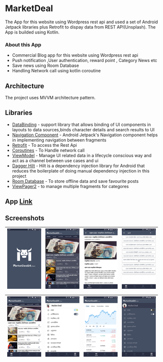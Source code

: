# MarketDeal

The App for this website using Wordpress rest api and used a set of Android Jetpack libraries plus Retrofit to dispay data from REST API(Unsplash). The App is builded using Kotlin.

### About this App

* Commercial Blog app for this website using Wordpress rest api 
* Push notification ,User authentication, reward point , Category News etc
* Save news using Room Database
* Handling Network call using kotlin coroutine


## Architecture

The project uses MVVM architecture pattern.

## Libraries 

* [DataBinding](https://developer.android.com/topic/libraries/data-binding) - support library that allows binding of UI components in layouts to data sources,binds character details and search results to UI
* [Navigation Component](https://developer.android.com/guide/navigation/navigation-getting-started) - Android Jetpack's Navigation component helps in implementing
navigation between fragments
* [Retrofit](https://square.github.io/retrofit/) - To access the Rest Api
* [Coroutines](https://developer.android.com/kotlin/coroutines/) - To Handle network call
* [ViewModel](https://developer.android.com/topic/libraries/architecture/viewmodel/) - Manage UI related data in a lifecycle conscious way and act as a channel between use cases and ui
* [Dagger Hilt](https://developer.android.com/training/dependency-injection/hilt-android/) - Hilt is a dependency injection library for Android that reduces the boilerplate of doing manual dependency injection in this project
* [Room Database](https://developer.android.com/training/data-storage/room/) - To store offline data and save favourite posts
* [ViewPager2](https://developer.android.com/jetpack/androidx/releases/viewpager2) - to manage multiple fragments for categores 

## App [Link](https://developer.android.com/jetpack/androidx/releases/viewpager2)


## Screenshots
|<img src="screenshots/splash_screen.jpg" width=200/>|<img src="screenshots/home_screenDark.jpg" width=200/>|<img src="screenshots/details_screen.jpg" width=200/>|<img src="screenshots/search_post.jpg" width=200/>|
|:----:|:----:|:----:|:----:|

|<img src="screenshots/home_screen.jpg" width=200/>|<img src="screenshots/more_features_defalt.jpg" width=200/>|<img src="screenshots/market_screen.jpg" width=200/>|<img src="screenshots/more_features.jpg" width=200/>|
|:----:|:----:|:----:|:----:|
